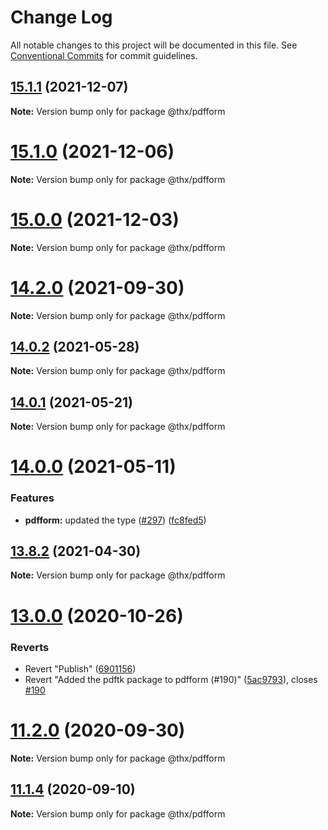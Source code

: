 # Change Log

All notable changes to this project will be documented in this file.
See [Conventional Commits](https://conventionalcommits.org) for commit guidelines.

## [15.1.1](https://github.com/thr-consulting/thr-addons/compare/v15.1.0...v15.1.1) (2021-12-07)

**Note:** Version bump only for package @thx/pdfform





# [15.1.0](https://github.com/thr-consulting/thr-addons/compare/v15.0.0...v15.1.0) (2021-12-06)

**Note:** Version bump only for package @thx/pdfform





# [15.0.0](https://github.com/thr-consulting/thr-addons/compare/v14.3.0...v15.0.0) (2021-12-03)

**Note:** Version bump only for package @thx/pdfform





# [14.2.0](https://github.com/thr-consulting/thr-addons/compare/v14.0.4...v14.2.0) (2021-09-30)

**Note:** Version bump only for package @thx/pdfform





## [14.0.2](https://github.com/thr-consulting/thr-addons/compare/v14.0.1...v14.0.2) (2021-05-28)

**Note:** Version bump only for package @thx/pdfform





## [14.0.1](https://github.com/thr-consulting/thr-addons/compare/v14.0.0...v14.0.1) (2021-05-21)

**Note:** Version bump only for package @thx/pdfform





# [14.0.0](https://github.com/thr-consulting/thr-addons/compare/v13.8.2...v14.0.0) (2021-05-11)


### Features

* **pdfform:** updated the type ([#297](https://github.com/thr-consulting/thr-addons/issues/297)) ([fc8fed5](https://github.com/thr-consulting/thr-addons/commit/fc8fed506542d424a6a9b825bc52b6d4b8a9b2d3))





## [13.8.2](https://github.com/thr-consulting/thr-addons/compare/v13.8.1...v13.8.2) (2021-04-30)

**Note:** Version bump only for package @thx/pdfform





# [13.0.0](https://github.com/thr-consulting/thr-addons/compare/v10.2.2...v13.0.0) (2020-10-26)


### Reverts

* Revert "Publish" ([6901156](https://github.com/thr-consulting/thr-addons/commit/69011564c737c20bcf124819525cc15a6b66cc7e))
* Revert "Added the pdftk package to pdfform (#190)" ([5ac9793](https://github.com/thr-consulting/thr-addons/commit/5ac9793c44020867ed918fa5b61c1bf0e44f6bb5)), closes [#190](https://github.com/thr-consulting/thr-addons/issues/190)





# [11.2.0](https://github.com/thr-consulting/thr-addons/compare/@thx/pdfform@11.1.4...@thx/pdfform@11.2.0) (2020-09-30)

**Note:** Version bump only for package @thx/pdfform





## [11.1.4](https://github.com/thr-consulting/thr-addons/compare/@thx/pdfform@11.1.3...@thx/pdfform@11.1.4) (2020-09-10)

**Note:** Version bump only for package @thx/pdfform
